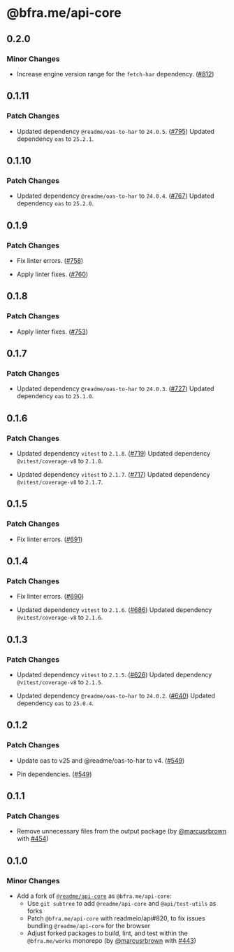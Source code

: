 # @bfra.me/api-core

## 0.2.0
### Minor Changes


- Increase engine version range for the `fetch-har` dependency. ([#812](https://github.com/bfra-me/works/pull/812))

## 0.1.11
### Patch Changes


- Updated dependency `@readme/oas-to-har` to `24.0.5`. ([#795](https://github.com/bfra-me/works/pull/795))
  Updated dependency `oas` to `25.2.1`.

## 0.1.10
### Patch Changes


- Updated dependency `@readme/oas-to-har` to `24.0.4`. ([#767](https://github.com/bfra-me/works/pull/767))
  Updated dependency `oas` to `25.2.0`.

## 0.1.9
### Patch Changes


- Fix linter errors. ([#758](https://github.com/bfra-me/works/pull/758))


- Apply linter fixes. ([#760](https://github.com/bfra-me/works/pull/760))

## 0.1.8
### Patch Changes


- Apply linter fixes. ([#753](https://github.com/bfra-me/works/pull/753))

## 0.1.7
### Patch Changes


- Updated dependency `@readme/oas-to-har` to `24.0.3`. ([#727](https://github.com/bfra-me/works/pull/727))
  Updated dependency `oas` to `25.1.0`.

## 0.1.6
### Patch Changes


- Updated dependency `vitest` to `2.1.8`. ([#719](https://github.com/bfra-me/works/pull/719))
  Updated dependency `@vitest/coverage-v8` to `2.1.8`.

- Updated dependency `vitest` to `2.1.7`. ([#717](https://github.com/bfra-me/works/pull/717))
  Updated dependency `@vitest/coverage-v8` to `2.1.7`.

## 0.1.5
### Patch Changes


- Fix linter errors. ([#691](https://github.com/bfra-me/works/pull/691))

## 0.1.4
### Patch Changes


- Fix linter errors. ([#690](https://github.com/bfra-me/works/pull/690))


- Updated dependency `vitest` to `2.1.6`. ([#686](https://github.com/bfra-me/works/pull/686))
  Updated dependency `@vitest/coverage-v8` to `2.1.6`.

## 0.1.3
### Patch Changes


- Updated dependency `vitest` to `2.1.5`. ([#626](https://github.com/bfra-me/works/pull/626))
  Updated dependency `@vitest/coverage-v8` to `2.1.5`.

- Updated dependency `@readme/oas-to-har` to `24.0.2`. ([#640](https://github.com/bfra-me/works/pull/640))
  Updated dependency `oas` to `25.0.4`.

## 0.1.2
### Patch Changes


- Update oas to v25 and @readme/oas-to-har to v4. ([#549](https://github.com/bfra-me/works/pull/549))


- Pin dependencies. ([#549](https://github.com/bfra-me/works/pull/549))

## 0.1.1
### Patch Changes



- Remove unnecessary files from the output package (by [@marcusrbrown](https://github.com/marcusrbrown) with [#454](https://github.com/bfra-me/works/pull/454))

## 0.1.0
### Minor Changes



- Add a fork of [`@readme/api-core`](https://github.com/readmeio/api/tree/main/packages/core) as `@bfra.me/api-core`:  
  - Use `git subtree` to add `@readme/api-core` and `@api/test-utils` as forks
  - Patch `@bfra.me/api-core` with readmeio/api#820, to fix issues bundling `@readme/api-core` for the browser
  - Adjust forked packages to build, lint, and test within the `@bfra.me/works` monorepo (by [@marcusrbrown](https://github.com/marcusrbrown) with [#443](https://github.com/bfra-me/works/pull/443))
